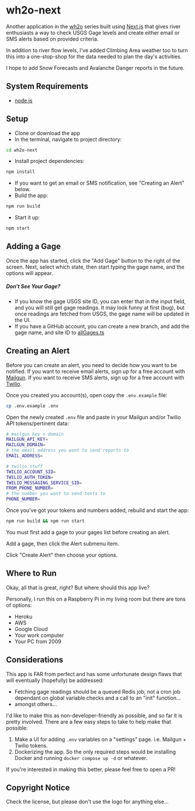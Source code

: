 # wh2o-next

Another application in the [wh2o](https://wh2o.us/) series built using [Next.js](https://nextjs.org/) that gives river enthusiasts a way to check USGS Gage levels and create either email or SMS alerts based on provided criteria.

In addition to river flow levels, I've added Climbing Area weather too to turn this into a one-stop-shop for the data needed to plan the day's activities.

I hope to add Snow Forecasts and Avalanche Danger reports in the future.

## System Requirements

- [node.js](https://nodejs.org/en/)

## Setup

- Clone or download the app
- In the terminal, navigate to project directory:

```bash
cd wh2o-next
```

- Install project dependencies:

```bash
npm install
```

- If you want to get an email or SMS notification, see "Creating an Alert" below.
- Build the app:

```bash
npm run build
```

- Start it up:

```bash
npm start
```

## Adding a Gage

Once the app has started, click the "Add Gage" button to the right of the screen. Next, select which state, then start typing the gage name, and the options will appear.

##### Don't See Your Gage?

- If you know the gage USGS site ID, you can enter that in the input field, and you will still get gage readings. It may look funny at first (bug), but once readings are fetched from USGS, the gage name will be updated in the UI.
- If you have a GitHub account, you can create a new branch, and add the gage name, and site ID to [allGages.ts](./lib/allGages.ts)

## Creating an Alert

Before you can create an alert, you need to decide how you want to be notified. If you want to receive email alerts, sign up for a free account with [Mailgun](https://www.mailgun.com/). If you want to receive SMS alerts, sign up for a free account with [Twilio](https://www.twilio.com/).

Once you created you account(s), open copy the `.env.example` file:

```bash
cp .env.example .env
```

Open the newly created `.env` file and paste in your Mailgun and/or Twilio API tokens/pertinent data:

```bash
# mailgun key + domain
MAILGUN_API_KEY=
MAILGUN_DOMAIN=
# the email address you want to send reports to
EMAIL_ADDRESS=

# twilio stuff
TWILIO_ACCOUNT_SID=
TWILIO_AUTH_TOKEN=
TWILIO_MESSAGING_SERVICE_SID=
FROM_PHONE_NUMBER=
# the number you want to send texts to
PHONE_NUMBER=
```

Once you've got your tokens and numbers added, rebuild and start the app:

```bash
npm run build && npm run start
```

You must first add a gage to your gages list before creating an alert.

Add a gage, then click the Alert submenu item.

Click "Create Alert" then choose your options.

## Where to Run

Okay, all that is great, right? But where should this app live?

Personally, I run this on a Raspberry Pi in my living room but there are tons of options:

- Heroku
- AWS
- Google Cloud
- Your work computer
- Your PC from 2009

## Considerations

This app is FAR from perfect and has some unfortunate design flaws that will eventually (hopefully) be addressed:

- Fetching gage readings should be a queued Redis job, not a cron job dependant on global variable checks and a call to an "init" function...
- amongst others...

I'd like to make this as non-developer-friendly as possible, and so far it is pretty involved. There are a few easy steps to take to help make that possible:

1. Make a UI for adding `.env` variables on a "settings" page. i.e. Mailgun + Twilio tokens.
2. Dockerizing the app. So the only required steps would be installing Docker and running `docker compose up -d` or whatever.

If you're interested in making this better, please feel free to open a PR!

## Copyright Notice

Check the license, but please don't use the logo for anything else...
